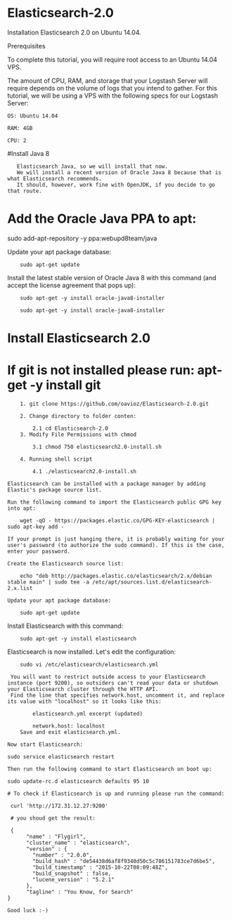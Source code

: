 # Elasticsearch-2.0
 Installation Elasticsearch 2.0 on Ubuntu 14.04.
 
 Prerequisites
 
 To complete this tutorial, you will require root access to an Ubuntu 14.04 VPS.
 
 The amount of CPU, RAM, and storage that your Logstash Server will require depends on the volume of logs that you intend to gather. 
 For this tutorial, we will be using a VPS with the following specs for our Logstash Server:

	OS: Ubuntu 14.04
	
	RAM: 4GB
	
	CPU: 2

   #Install Java 8
   
	   Elasticsearch Java, so we will install that now. 
	   We will install a recent version of Oracle Java 8 because that is what Elasticsearch recommends. 
	   It should, however, work fine with OpenJDK, if you decide to go that route.
   
   # Add the Oracle Java PPA to apt:
   
   sudo add-apt-repository -y ppa:webupd8team/java
   
   Update your apt package database:
   
		sudo apt-get update
   
   Install the latest stable version of Oracle Java 8 with this command (and accept the license agreement that pops up):
   
		sudo apt-get -y install oracle-java8-installer
   
		sudo apt-get -y install oracle-java8-installer
   
  # Install Elasticsearch 2.0
   
   # If git is not installed please run: apt-get -y install git
   
		1. git clone https://github.com/oavioz/Elasticsearch-2.0.git
		
		2. Change directory to folder conten:
		
			2.1 cd Elasticsearch-2.0
		3. Modify File Permissions with chmod
		
			3.1 chmod 750 elasticsearch2.0-install.sh
			
		4. Running shell script
		
			4.1 ./elasticsearch2.0-install.sh
		
	Elasticsearch can be installed with a package manager by adding Elastic's package source list.
    
	Run the following command to import the Elasticsearch public GPG key into apt:
   
		wget -qO - https://packages.elastic.co/GPG-KEY-elasticsearch | sudo apt-key add -
   
	If your prompt is just hanging there, it is probably waiting for your user's password (to authorize the sudo command). If this is the case, enter your password.
   
	Create the Elasticsearch source list:
   
		echo "deb http://packages.elastic.co/elasticsearch/2.x/debian stable main" | sudo tee -a /etc/apt/sources.list.d/elasticsearch-2.x.list
   
	Update your apt package database:
   
		sudo apt-get update
   
   Install Elasticsearch with this command:
   
		sudo apt-get -y install elasticsearch
   
   Elasticsearch is now installed. Let's edit the configuration:
   
		sudo vi /etc/elasticsearch/elasticsearch.yml
   
     You will want to restrict outside access to your Elasticsearch instance (port 9200), so outsiders can't read your data or shutdown your Elasticsearch cluster through the HTTP API. 
	 Find the line that specifies network.host, uncomment it, and replace its value with "localhost" so it looks like this:
	 
			elasticsearch.yml excerpt (updated)
			
			network.host: localhost
		Save and exit elasticsearch.yml.
		
	Now start Elasticsearch:
	
	sudo service elasticsearch restart
	
	Then run the following command to start Elasticsearch on boot up:
	
	sudo update-rc.d elasticsearch defaults 95 10
	
	# To check if Elasticsearch is up and running please run the command:
	
	 curl 'http://172.31.12.27:9200'
	 
	 # you shoud get the result:
	 
	 {
		  "name" : "Flygirl",
		  "cluster_name" : "elasticsearch",
		  "version" : {
			"number" : "2.0.0",
			"build_hash" : "de54438d6af8f9340d50c5c786151783ce7d6be5",
			"build_timestamp" : "2015-10-22T08:09:48Z",
			"build_snapshot" : false,
			"lucene_version" : "5.2.1"
		  },
		  "tagline" : "You Know, for Search"
	}
	
	Good luck :-)
	
	

	 
	 